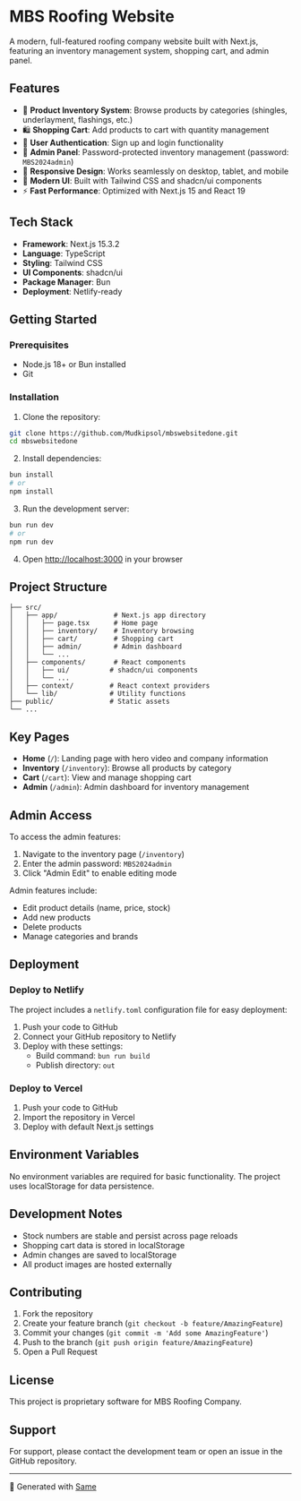 # MBS Roofing Website

A modern, full-featured roofing company website built with Next.js, featuring an inventory management system, shopping cart, and admin panel.

## Features

- 🛒 **Product Inventory System**: Browse products by categories (shingles, underlayment, flashings, etc.)
- 🛍️ **Shopping Cart**: Add products to cart with quantity management
- 👤 **User Authentication**: Sign up and login functionality
- 🔐 **Admin Panel**: Password-protected inventory management (password: `MBS2024admin`)
- 📱 **Responsive Design**: Works seamlessly on desktop, tablet, and mobile
- 🎨 **Modern UI**: Built with Tailwind CSS and shadcn/ui components
- ⚡ **Fast Performance**: Optimized with Next.js 15 and React 19

## Tech Stack

- **Framework**: Next.js 15.3.2
- **Language**: TypeScript
- **Styling**: Tailwind CSS
- **UI Components**: shadcn/ui
- **Package Manager**: Bun
- **Deployment**: Netlify-ready

## Getting Started

### Prerequisites

- Node.js 18+ or Bun installed
- Git

### Installation

1. Clone the repository:
```bash
git clone https://github.com/Mudkipsol/mbswebsitedone.git
cd mbswebsitedone
```

2. Install dependencies:
```bash
bun install
# or
npm install
```

3. Run the development server:
```bash
bun run dev
# or
npm run dev
```

4. Open [http://localhost:3000](http://localhost:3000) in your browser

## Project Structure

```
├── src/
│   ├── app/              # Next.js app directory
│   │   ├── page.tsx      # Home page
│   │   ├── inventory/    # Inventory browsing
│   │   ├── cart/         # Shopping cart
│   │   ├── admin/        # Admin dashboard
│   │   └── ...
│   ├── components/       # React components
│   │   ├── ui/          # shadcn/ui components
│   │   └── ...
│   ├── context/         # React context providers
│   └── lib/             # Utility functions
├── public/              # Static assets
└── ...
```

## Key Pages

- **Home** (`/`): Landing page with hero video and company information
- **Inventory** (`/inventory`): Browse all products by category
- **Cart** (`/cart`): View and manage shopping cart
- **Admin** (`/admin`): Admin dashboard for inventory management

## Admin Access

To access the admin features:

1. Navigate to the inventory page (`/inventory`)
2. Enter the admin password: `MBS2024admin`
3. Click "Admin Edit" to enable editing mode

Admin features include:
- Edit product details (name, price, stock)
- Add new products
- Delete products
- Manage categories and brands

## Deployment

### Deploy to Netlify

The project includes a `netlify.toml` configuration file for easy deployment:

1. Push your code to GitHub
2. Connect your GitHub repository to Netlify
3. Deploy with these settings:
   - Build command: `bun run build`
   - Publish directory: `out`

### Deploy to Vercel

1. Push your code to GitHub
2. Import the repository in Vercel
3. Deploy with default Next.js settings

## Environment Variables

No environment variables are required for basic functionality. The project uses localStorage for data persistence.

## Development Notes

- Stock numbers are stable and persist across page reloads
- Shopping cart data is stored in localStorage
- Admin changes are saved to localStorage
- All product images are hosted externally

## Contributing

1. Fork the repository
2. Create your feature branch (`git checkout -b feature/AmazingFeature`)
3. Commit your changes (`git commit -m 'Add some AmazingFeature'`)
4. Push to the branch (`git push origin feature/AmazingFeature`)
5. Open a Pull Request

## License

This project is proprietary software for MBS Roofing Company.

## Support

For support, please contact the development team or open an issue in the GitHub repository.

---

🤖 Generated with [Same](https://same.new)
